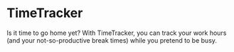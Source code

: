 # TimeTracker
Is it time to go home yet? With TimeTracker, you can track your work hours (and your not-so-productive break times) while you pretend to be busy. 
